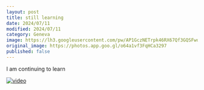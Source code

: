 ```yaml
---
layout: post
title: still learning
date: 2024/07/11
modified: 2024/07/11
category: Geneva
image: https://lh3.googleusercontent.com/pw/AP1GczNETrpk46RX67Qf3GQSFwqCGG_WCXsVgewd0mUFEvnADczeLQkb_1QaIwKZfx49kK4muUeIdfa69TLQOmwTbF0ssePytuSoSw4qx4N-KjuQcg9Clz0S=s0-no
original_image: https://photos.app.goo.gl/o64a1vf3FqHCa3297
published: false
---
```


I am continuing to learn


[![video](https://lh3.googleusercontent.com/pw/AP1GczNETrpk46RX67Qf3GQSFwqCGG_WCXsVgewd0mUFEvnADczeLQkb_1QaIwKZfx49kK4muUeIdfa69TLQOmwTbF0ssePytuSoSw4qx4N-KjuQcg9Clz0S)](https://photos.app.goo.gl/o64a1vf3FqHCa3297)












